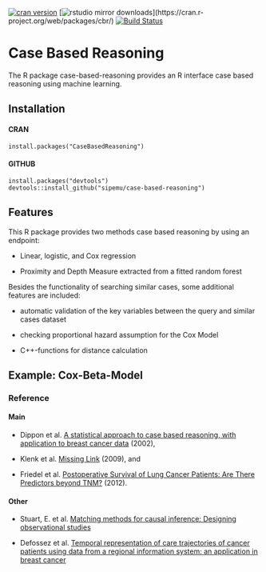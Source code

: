 [![cran version](http://www.r-pkg.org/badges/version/cbr)](https://cran.rstudio.com/web/packages/zoon) 
[![rstudio mirror downloads](http://cranlogs.r-pkg.org/badges/cbr?)](https://cran.r-project.org/web/packages/cbr/)
[![Build Status](https://travis-ci.org/sipemu/case-based-reasoning.svg?branch=master)](https://travis-ci.org/sipemu/case-based-reasoning)

# Case Based Reasoning

The R package case-based-reasoning provides an R interface case based reasoning using machine learning.

## Installation

#### CRAN

```
install.packages("CaseBasedReasoning")
```

#### GITHUB

```
install.packages("devtools")
devtools::install_github("sipemu/case-based-reasoning")
```

## Features

This R package provides two methods case based reasoning by using an endpoint:

- Linear, logistic, and Cox regression

- Proximity and Depth Measure extracted from a fitted random forest

Besides the functionality of searching similar cases, some additional features are included:

- automatic validation of the key variables between the query and similar cases dataset

- checking proportional hazard assumption for the Cox Model

- C++-functions for distance calculation


## Example: Cox-Beta-Model



### Reference

#### Main

- Dippon et al. [A statistical approach to case based reasoning, with application to breast cancer data](http://dl.acm.org/citation.cfm?id=608456) (2002),

- Klenk et al. [Missing Link](http://www.vis.uni-stuttgart.de/~klenksn/paper/medicaldb.pdf) (2009), and

- Friedel et al. [Postoperative Survival of Lung Cancer Patients: Are There Predictors beyond TNM?](http://ar.iiarjournals.org/content/33/4/1609.short) (2012).

#### Other

- Stuart, E. et al. [Matching methods for causal inference: Designing observational studies](http://www.biostat.jhsph.edu/~estuart/StuRub_MatchingChapter_07.pdf)

- Defossez et al. [Temporal representation of care trajectories of cancer patients using data from a regional information system: an application in breast cancer](http://www.biomedcentral.com/1472-6947/14/24)
